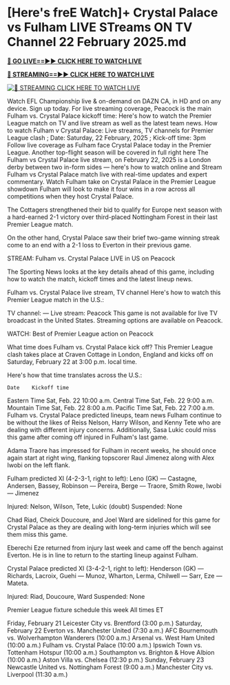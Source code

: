 # [Here's freE Watch]+ Crystal Palace vs Fulham LIVE STreams ON TV Channel 22 February 2025.md

**[🔴 GO LIVE==►► CLICK HERE TO WATCH LIVE](https://sushi-hour.blogspot.com/2025/02/soccer.html)**

**[🔴 STREAMING==►► CLICK HERE TO WATCH LIVE](https://sushi-hour.blogspot.com/2025/02/soccer.html)**

[![🔴 STREAMING CLICK HERE TO WATCH LIVE](https://blogger.googleusercontent.com/img/b/R29vZ2xl/AVvXsEiRpcxFFZMMTQJrucbc7W_PpOeHAAvL7i57WfnM-mI5TuD1e0jdacmEjLoYHYoR-T8sPzooCOApq6mHdX6ieT1MIGDBOap5u0G8q3ANgYrorrNaog8orgjYtsXbFb8OLatZD8ebcbbYw5GEpWMqCalvfjLnjOyPGpCWy03E7xe53v8rLkfpGce8TW2TJ4SV/s320/szxdcfgvbjnk.gif)](https://sushi-hour.blogspot.com/2025/02/soccer.html)

Watch EFL Championship live & on-demand on DAZN CA, in HD and on any device. Sign up today. For live streaming coverage, Peacock is the main
Fulham vs. Crystal Palace kickoff time: Here's how to watch the Premier League match on TV and live stream as well as the latest team news.
How to watch Fulham v Crystal Palace: Live streams, TV channels for Premier League clash ; Date: Saturday, 22 February, 2025 ; Kick-off time: 3pm
Follow live coverage as Fulham face Crystal Palace today in the Premier League. Another top-flight season will be covered in full right here
The Fulham vs Crystal Palace live stream, on February 22, 2025 is a London derby between two in-form sides — here's how to watch online and
Stream Fulham vs Crystal Palace match live with real-time updates and expert commentary. Watch Fulham take on Crystal Palace in the Premier League showdown
Fulham will look to make it four wins in a row across all competitions when they host Crystal Palace.

The Cottagers strengthened their bid to qualify for Europe next season with a hard-earned 2-1 victory over third-placed Nottingham Forest in their last Premier League match.

On the other hand, Crystal Palace saw their brief two-game winning streak come to an end with a 2-1 loss to Everton in their previous game.

STREAM: Fulham vs. Crystal Palace LIVE in US on Peacock

The Sporting News looks at the key details ahead of this game, including how to watch the match, kickoff times and the latest lineup news.

Fulham vs. Crystal Palace live stream, TV channel
Here's how to watch this Premier League match in the U.S.:

TV channel: —
Live stream: Peacock
This game is not available for live TV broadcast in the United States. Streaming options are available on Peacock.

WATCH: Best of Premier League action on Peacock

What time does Fulham vs. Crystal Palace kick off?
This Premier League clash takes place at Craven Cottage in London, England and kicks off on Saturday, February 22 at 3:00 p.m. local time.

Here's how that time translates across the U.S.:

 	Date	Kickoff time
Eastern Time	Sat, Feb. 22	10:00 a.m.
Central Time	Sat, Feb. 22	9:00 a.m.
Mountain Time	Sat, Feb. 22	8:00 a.m.
Pacific Time	Sat, Feb. 22	7:00 a.m.
Fulham vs. Crystal Palace predicted lineups, team news
Fulham continue to be without the likes of Reiss Nelson, Harry Wilson, and Kenny Tete who are dealing with different injury concerns. Additionally, Sasa Lukic could miss this game after coming off injured in Fulham's last game.

Adama Traore has impressed for Fulham in recent weeks, he should once again start at right wing, flanking topscorer Raul Jimenez along with Alex Iwobi on the left flank.

Fulham predicted XI (4-2-3-1, right to left): Leno (GK) — Castagne, Andersen, Bassey, Robinson — Pereira, Berge — Traore, Smith Rowe, Iwobi — Jimenez

Injured: Nelson, Wilson, Tete, Lukic (doubt)
Suspended: None

Chad Riad, Cheick Doucoure, and Joel Ward are sidelined for this game for Crystal Palace as they are dealing with long-term injuries which will see them miss this game.

Eberechi Eze returned from injury last week and came off the bench against Everton. He is in line to return to the starting lineup against Fulham.

Crystal Palace predicted XI (3-4-2-1, right to left): Henderson (GK) — Richards, Lacroix, Guehi — Munoz, Wharton, Lerma, Chilwell — Sarr, Eze — Mateta.

Injured: Riad, Doucoure, Ward
Suspended: None

Premier League fixture schedule this week
All times ET

Friday, February 21
Leicester City vs. Brentford (3:00 p.m.)
Saturday, February 22
Everton vs. Manchester United (7:30 a.m.)
AFC Bournemouth vs. Wolverhampton Wanderers (10:00 a.m.)
Arsenal vs. West Ham United (10:00 a.m.)
Fulham vs. Crystal Palace (10:00 a.m.)
Ipswich Town vs. Tottenham Hotspur (10:00 a.m.)
Southampton vs. Brighton & Hove Albion (10:00 a.m.)
Aston Villa vs. Chelsea (12:30 p.m.)
Sunday, February 23
Newcastle United vs. Nottingham Forest (9:00 a.m.)
Manchester City vs. Liverpool (11:30 a.m.)
